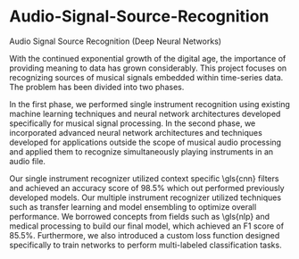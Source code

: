 # Audio-Signal-Source-Recognition
Audio Signal Source Recognition (Deep Neural Networks)

With the continued exponential growth of the digital age, the importance of providing meaning to data has grown considerably. This project focuses on recognizing sources of musical signals embedded within time-series data. The problem has been divided into two phases. 

In the first phase, we performed single instrument recognition using existing machine learning techniques and neural network architectures developed specifically for musical signal processing. In the second phase, we incorporated advanced neural network architectures and techniques developed for applications outside the scope of musical audio processing and applied them to recognize simultaneously playing instruments in an audio file. 

Our single instrument recognizer utilized context specific \gls{cnn} filters and achieved an accuracy score of 98.5$\%$ which out performed previously developed models. Our multiple instrument recognizer utilized techniques such as transfer learning and model ensembling to optimize overall performance. We borrowed concepts from fields such as \gls{nlp} and medical processing to build our final model, which achieved an F1 score of 85.5$\%$. Furthermore, we also introduced a custom loss function designed specifically to train networks to perform multi-labeled classification tasks. 
